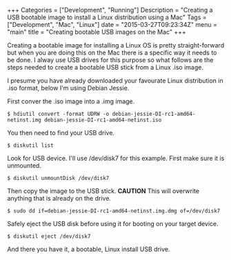+++
Categories = ["Development", "Running"]
Description = "Creating a USB bootable image to install a Linux distribution using a Mac"
Tags = ["Development", "Mac", "Linux"]
date = "2015-03-27T09:23:34Z"
menu = "main"
title = "Creating bootable USB images on the Mac"
+++

Creating a bootable image for installing a Linux OS is pretty straight-forward but when you are doing this on the Mac there is a specific way it needs to be done. I alway use USB drives for this purpose so what follows are the steps needed to create a bootable USB stick from a Linux .iso image.

I presume you have already downloaded your favourate Linux distribution in .iso format, below I'm using Debian Jessie.

First conver the .iso image into a .img image.

    $ hdiutil convert -format UDRW -o debian-jessie-DI-rc1-amd64-netinst.img debian-jessie-DI-rc1-amd64-netinst.iso

You then need to find your USB drive.

    $ diskutil list
  
Look for USB device. I'll use /dev/disk7 for this example. First make sure it is unmounted.

    $ diskutil unmountDisk /dev/disk7

Then copy the image to the USB stick. **CAUTION** This will overwrite anything that is already on the drive.

    $ sudo dd if=debian-jessie-DI-rc1-amd64-netinst.img.dmg of=/dev/disk7

Safely eject the USB disk before using it for booting on your target device.

    $ diskutil eject /dev/disk7
  
And there you have it, a bootable, Linux install USB drive.
